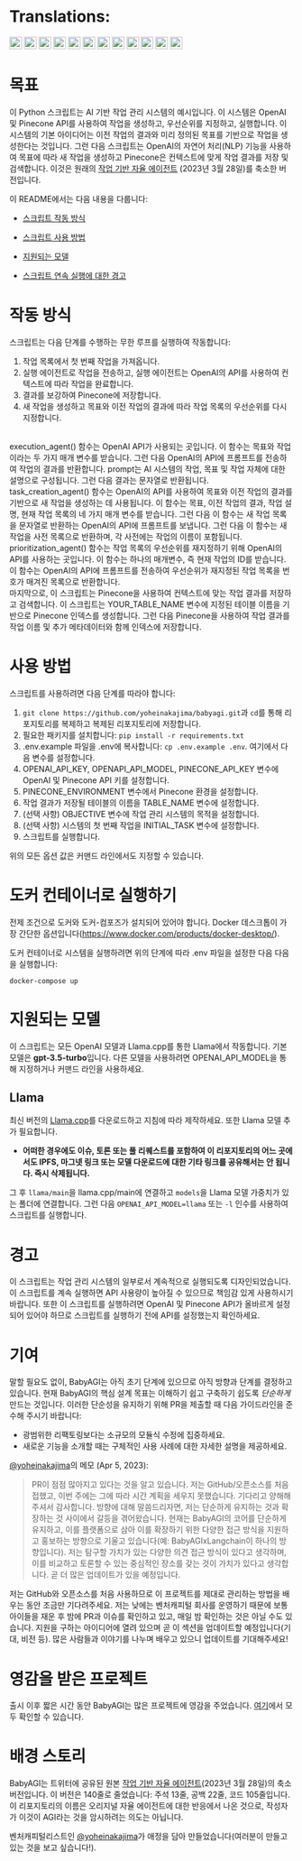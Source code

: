 # Translations:

[<img title="Français" alt="Français" src="https://cdn.staticaly.com/gh/hjnilsson/country-flags/master/svg/fr.svg" width="22">](docs/README-fr.md)
[<img title="Portuguese" alt="Portuguese" src="https://cdn.staticaly.com/gh/hjnilsson/country-flags/master/svg/br.svg" width="22">](docs/README-pt-br.md)
[<img title="Romanian" alt="Romanian" src="https://cdn.staticaly.com/gh/hjnilsson/country-flags/master/svg/ro.svg" width="22">](docs/README-ro.md)
[<img title="Russian" alt="Russian" src="https://cdn.staticaly.com/gh/hjnilsson/country-flags/master/svg/ru.svg" width="22">](docs/README-ru.md)
[<img title="Slovenian" alt="Slovenian" src="https://cdn.staticaly.com/gh/hjnilsson/country-flags/master/svg/si.svg" width="22">](docs/README-si.md)
[<img title="Spanish" alt="Spanish" src="https://cdn.staticaly.com/gh/hjnilsson/country-flags/master/svg/es.svg" width="22">](docs/README-es.md)
[<img title="Turkish" alt="Turkish" src="https://cdn.staticaly.com/gh/hjnilsson/country-flags/master/svg/tr.svg" width="22">](docs/README-tr.md)
[<img title="Ukrainian" alt="Ukrainian" src="https://cdn.staticaly.com/gh/hjnilsson/country-flags/master/svg/ua.svg" width="22">](docs/README-ua.md)
[<img title="简体中文" alt="Simplified Chinese" src="https://cdn.staticaly.com/gh/hjnilsson/country-flags/master/svg/cn.svg" width="22">](docs/README-cn.md)
[<img title="繁體中文 (Traditional Chinese)" alt="繁體中文 (Traditional Chinese)" src="https://cdn.staticaly.com/gh/hjnilsson/country-flags/master/svg/tw.svg" width="22">](docs/README-zh-tw.md)
[<img title="日本語" alt="日本語" src="https://cdn.staticaly.com/gh/hjnilsson/country-flags/master/svg/jp.svg" width="22">](docs/README-ja.md)
[<img title="한국어" alt="한국어" src="https://cdn.staticaly.com/gh/hjnilsson/country-flags/master/svg/kr.svg" width="22">](docs/README-ko.md)

# 목표
이 Python 스크립트는 AI 기반 작업 관리 시스템의 예시입니다. 이 시스템은 OpenAI 및 Pinecone API를 사용하여 작업을 생성하고, 우선순위를 지정하고, 실행합니다. 이 시스템의 기본 아이디어는 이전 작업의 결과와 미리 정의된 목표를 기반으로 작업을 생성한다는 것입니다. 그런 다음 스크립트는 OpenAI의 자연어 처리(NLP) 기능을 사용하여 목표에 따라 새 작업을 생성하고 Pinecone은 컨텍스트에 맞게 작업 결과를 저장 및 검색합니다. 이것은 원래의 [작업 기반 자율 에이전트](https://twitter.com/yoheinakajima/status/1640934493489070080?s=20) (2023년 3월 28일)를 축소한 버전입니다.

이 README에서는 다음 내용을 다룹니다:

* [스크립트 작동 방식](#how-it-works)

* [스크립트 사용 방법](#how-to-use)

* [지원되는 모델](#supported-models)

* [스크립트 연속 실행에 대한 경고](#continuous-script-warning)
# 작동 방식<a name="how-it-works"></a>
스크립트는 다음 단계를 수행하는 무한 루프를 실행하여 작동합니다:

1. 작업 목록에서 첫 번째 작업을 가져옵니다.
2. 실행 에이전트로 작업을 전송하고, 실행 에이전트는 OpenAI의 API를 사용하여 컨텍스트에 따라 작업을 완료합니다.
3. 결과를 보강하여 Pinecone에 저장합니다.
4. 새 작업을 생성하고 목표와 이전 작업의 결과에 따라 작업 목록의 우선순위를 다시 지정합니다.
</br>
execution_agent() 함수는 OpenAI API가 사용되는 곳입니다. 이 함수는 목표와 작업이라는 두 가지 매개 변수를 받습니다. 그런 다음 OpenAI의 API에 프롬프트를 전송하여 작업의 결과를 반환합니다. prompt는 AI 시스템의 작업, 목표 및 작업 자체에 대한 설명으로 구성됩니다. 그런 다음 결과는 문자열로 반환됩니다.
</br>
task_creation_agent() 함수는 OpenAI의 API를 사용하여 목표와 이전 작업의 결과를 기반으로 새 작업을 생성하는 데 사용됩니다. 이 함수는 목표, 이전 작업의 결과, 작업 설명, 현재 작업 목록의 네 가지 매개 변수를 받습니다. 그런 다음 이 함수는 새 작업 목록을 문자열로 반환하는 OpenAI의 API에 프롬프트를 보냅니다. 그런 다음 이 함수는 새 작업을 사전 목록으로 반환하며, 각 사전에는 작업의 이름이 포함됩니다.
</br>
prioritization_agent() 함수는 작업 목록의 우선순위를 재지정하기 위해 OpenAI의 API를 사용하는 곳입니다. 이 함수는 하나의 매개변수, 즉 현재 작업의 ID를 받습니다. 이 함수는 OpenAI의 API에 프롬프트를 전송하여 우선순위가 재지정된 작업 목록을 번호가 매겨진 목록으로 반환합니다.
</br>
마지막으로, 이 스크립트는 Pinecone을 사용하여 컨텍스트에 맞는 작업 결과를 저장하고 검색합니다. 이 스크립트는 YOUR_TABLE_NAME 변수에 지정된 테이블 이름을 기반으로 Pinecone 인덱스를 생성합니다. 그런 다음 Pinecone을 사용하여 작업 결과를 작업 이름 및 추가 메타데이터와 함께 인덱스에 저장합니다.

# 사용 방법<a name="how-to-use"></a>
스크립트를 사용하려면 다음 단계를 따라야 합니다:

1. `git clone https://github.com/yoheinakajima/babyagi.git`과 `cd`를 통해 리포지토리를 복제하고 복제된 리포지토리에 저장합니다.
2. 필요한 패키지를 설치합니다: `pip install -r requirements.txt`
3. .env.example 파일을 .env에 복사합니다: `cp .env.example .env`. 여기에서 다음 변수를 설정합니다.
4. OPENAI_API_KEY, OPENAPI_API_MODEL, PINECONE_API_KEY 변수에 OpenAI 및 Pinecone API 키를 설정합니다.
5. PINECONE_ENVIRONMENT 변수에서 Pinecone 환경을 설정합니다.
6. 작업 결과가 저장될 테이블의 이름을 TABLE_NAME 변수에 설정합니다.
7. (선택 사항) OBJECTIVE 변수에 작업 관리 시스템의 목적을 설정합니다.
8. (선택 사항) 시스템의 첫 번째 작업을 INITIAL_TASK 변수에 설정합니다.
9. 스크립트를 실행합니다.

위의 모든 옵션 값은 커맨드 라인에서도 지정할 수 있습니다.

# 도커 컨테이너로 실행하기

전제 조건으로 도커와 도커-컴포즈가 설치되어 있어야 합니다. Docker 데스크톱이 가장 간단한 옵션입니다(https://www.docker.com/products/docker-desktop/).

도커 컨테이너로 시스템을 실행하려면 위의 단계에 따라 .env 파일을 설정한 다음 다음을 실행합니다:

```
docker-compose up
```

# 지원되는 모델<a name="supported-models"></a>

이 스크립트는 모든 OpenAI 모델과 Llama.cpp를 통한 Llama에서 작동합니다. 기본 모델은 **gpt-3.5-turbo**입니다. 다른 모델을 사용하려면 OPENAI_API_MODEL을 통해 지정하거나 커맨드 라인을 사용하세요.

## Llama

최신 버전의 [Llama.cpp](https://github.com/ggerganov/llama.cpp)를 다운로드하고 지침에 따라 제작하세요. 또한 Llama 모델 추가 필요합니다.

- **어떠한 경우에도 이슈, 토론 또는 풀 리퀘스트를 포함하여 이 리포지토리의 어느 곳에서도 IPFS, 마그넷 링크 또는 모델 다운로드에 대한 기타 링크를 공유해서는 안 됩니다. 즉시 삭제됩니다.**

그 후 `llama/main`을 llama.cpp/main에 연결하고 `models`을 Llama 모델 가중치가 있는 폴더에 연결합니다. 그런 다음 `OPENAI_API_MODEL=llama` 또는 `-l` 인수를 사용하여 스크립트를 실행합니다.

# 경고<a name="continous-script-warning"></a>
이 스크립트는 작업 관리 시스템의 일부로서 계속적으로 실행되도록 디자인되었습니다. 이 스크립트를 계속 실행하면 API 사용량이 높아질 수 있으므로 책임감 있게 사용하시기 바랍니다. 또한 이 스크립트를 실행하려면 OpenAI 및 Pinecone API가 올바르게 설정되어 있어야 하므로 스크립트를 실행하기 전에 API를 설정했는지 확인하세요.

# 기여
말할 필요도 없이, BabyAGI는 아직 초기 단계에 있으므로 아직 방향과 단계를 결정하고 있습니다. 현재 BabyAGI의 핵심 설계 목표는 이해하기 쉽고 구축하기 쉽도록 *단순하게* 만드는 것입니다. 이러한 단순성을 유지하기 위해 PR을 제출할 때 다음 가이드라인을 준수해 주시기 바랍니다:

* 광범위한 리팩토링보다는 소규모의 모듈식 수정에 집중하세요.
* 새로운 기능을 소개할 때는 구체적인 사용 사례에 대한 자세한 설명을 제공하세요.

[@yoheinakajima](https://twitter.com/yoheinakajima)의 메모 (Apr 5, 2023):

> PR이 점점 많아지고 있다는 것을 알고 있습니다. 저는 GitHub/오픈소스를 처음 접했고, 이번 주에는 그에 따라 시간 계획을 세우지 못했습니다. 기다리고 양해해 주셔서 감사합니다. 방향에 대해 말씀드리자면, 저는 단순하게 유지하는 것과 확장하는 것 사이에서 갈등을 겪어왔습니다. 현재는 BabyAGI의 코어를 단순하게 유지하고, 이를 플랫폼으로 삼아 이를 확장하기 위한 다양한 접근 방식을 지원하고 홍보하는 방향으로 기울고 있습니다(예: BabyAGIxLangchain이 하나의 방향입니다). 저는 탐구할 가치가 있는 다양한 의견 접근 방식이 있다고 생각하며, 이를 비교하고 토론할 수 있는 중심적인 장소를 갖는 것이 가치가 있다고 생각합니다. 곧 더 많은 업데이트가 있을 예정입니다.

저는 GitHub와 오픈소스를 처음 사용하므로 이 프로젝트를 제대로 관리하는 방법을 배우는 동안 조금만 기다려주세요. 저는 낮에는 벤처캐피털 회사를 운영하기 때문에 보통 아이들을 재운 후 밤에 PR과 이슈를 확인하고 있고, 매일 밤 확인하는 것은 아닐 수도 있습니다. 지원을 구하는 아이디어에 열려 있으며 곧 이 섹션을 업데이트할 예정입니다(기대, 비전 등). 많은 사람들과 이야기를 나누며 배우고 있으니 업데이트를 기대해주세요!

# 영감을 받은 프로젝트

출시 이후 짧은 시간 동안 BabyAGI는 많은 프로젝트에 영감을 주었습니다. [여기](docs/inspired-projects.md)에서 모두 확인할 수 있습니다.

# 배경 스토리
BabyAGI는 트위터에 공유된 원본 [작업 기반 자율 에이전트](https://twitter.com/yoheinakajima/status/1640934493489070080?s=20)(2023년 3월 28일)의 축소 버전입니다. 이 버전은 140줄로 줄었습니다: 주석 13줄, 공백 22줄, 코드 105줄입니다. 이 리포지토리의 이름은 오리지널 자율 에이전트에 대한 반응에서 나온 것으로, 작성자가 이것이 AGI라는 것을 암시하려는 의도는 아닙니다.

벤처캐피털리스트인 [@yoheinakajima](https://twitter.com/yoheinakajima)가 애정을 담아 만들었습니다(여러분이 만들고 있는 것을 보고 싶습니다!).
